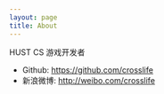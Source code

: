 ```yaml
---
layout: page
title: About
---
```


HUST CS 游戏开发者

* Github: <https://github.com/crosslife>
* 新浪微博: <http://weibo.com/crosslife>
